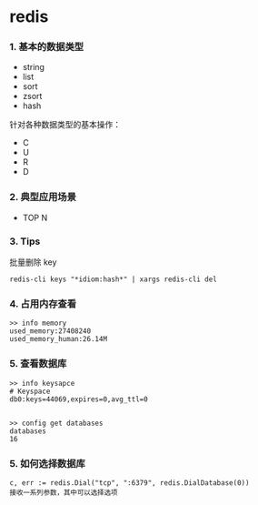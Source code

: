 # redis


### 1. 基本的数据类型

- string
- list
- sort
- zsort
- hash

针对各种数据类型的基本操作：

- C
- U
- R
- D

### 2. 典型应用场景

- TOP N


### 3. Tips

批量删除 key
```
redis-cli keys "*idiom:hash*" | xargs redis-cli del

```

### 4. 占用内存查看

 ```
>> info memory
used_memory:27408240
used_memory_human:26.14M
 ```

 ### 5.  查看数据库

 ```
>> info keysapce
# Keyspace
db0:keys=44069,expires=0,avg_ttl=0


>> config get databases
databases
16

 ```

### 5. 如何选择数据库

```
c, err := redis.Dial("tcp", ":6379", redis.DialDatabase(0))
接收一系列参数，其中可以选择选项


```

